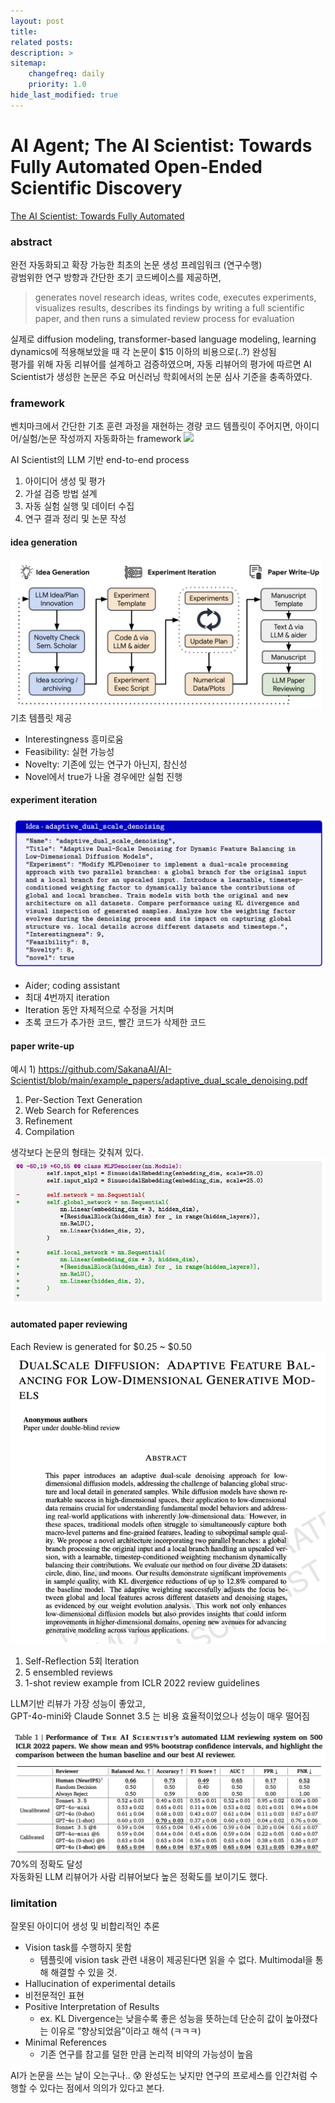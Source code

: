```yaml
---
layout: post
title: 
related posts:
description: >
sitemap:
    changefreq: daily
    priority: 1.0
hide_last_modified: true
---
```



# AI Agent; The AI Scientist: Towards Fully Automated Open-Ended Scientific Discovery

[The AI Scientist: Towards Fully Automated](https://arxiv.org/abs/2408.06292)

### abstract
완전 자동화되고 확장 가능한 최초의 논문 생성 프레임워크 (연구수행) \
광범위한 연구 방향과 간단한 초기 코드베이스를 제공하면,
> generates novel research ideas, writes code, executes experiments, visualizes results, describes its findings by writing a full scientific paper, and then runs a simulated review process for evaluation

실제로 diffusion modeling, transformer-based language modeling, learning dynamics에 적용해보았을 때 각 논문이 $15 이하의 비용으로(..?) 완성됨 \
평가를 위해 자동 리뷰어를 설계하고 검증하였으며, 자동 리뷰어의 평가에 따르면 AI Scientist가 생성한 논문은 주요 머신러닝 학회에서의 논문 심사 기준을 충족하였다.

### framework
벤치마크에서 간단한 기초 훈련 과정을 재현하는 경량 코드 템플릿이 주어지면, 아이디어/실험/논문 작성까지 자동화하는 framework
![](https://velog.velcdn.com/images/ese2o/post/d8212b6c-e3bb-44b9-a9e8-b1dfd42dc6fb/image.png)

AI Scientist의 LLM 기반 end-to-end process
1. 아이디어 생성 및 평가
2. 가설 검증 방법 설계
3. 자동 실험 실행 및 데이터 수집
4. 연구 결과 정리 및 논문 작성

#### idea generation
![](/assets/img/llm/llm15/1.png)
기초 템플릿 제공
- Interestingness 흥미로움
- Feasibility: 실현 가능성
- Novelty: 기존에 있는 연구가 아닌지, 참신성
- Novel에서 true가 나올 경우에만 실험 진행

#### experiment iteration
![](/assets/img/llm/llm15/2.png)
- Aider; coding assistant
- 최대 4번까지 iteration
- Iteration 동안 자체적으로 수정을 거치며
- 초록 코드가 추가한 코드, 빨간 코드가 삭제한 코드

#### paper write-up
예시 1) https://github.com/SakanaAI/AI-Scientist/blob/main/example_papers/adaptive_dual_scale_denoising.pdf
1. Per-Section Text Generation
2. Web Search for References
3. Refinement
4. Compilation

생각보다 논문의 형태는 갖춰져 있다.
![](/assets/img/llm/llm15/3.png)

#### automated paper reviewing
Each Review is generated for $0.25 ~ $0.50
![](/assets/img/llm/llm15/4.png)

1. Self-Reflection 5회 Iteration
2. 5 ensembled reviews
3. 1-shot review example from ICLR 2022 review guidelines

LLM기반 리뷰가 가장 성능이 좋았고, \
GPT-4o-mini와 Claude Sonnet 3.5 는 비용 효율적이었으나 성능이 매우 떨어짐

![](/assets/img/llm/llm15/5.png)
70%의 정확도 달성 \
자동화된 LLM 리뷰어가 사람 리뷰어보다 높은 정확도를 보이기도 했다.


### limitation
잘못된 아이디어 생성 및 비합리적인 추론
- Vision task를 수행하지 못함
  - 템플릿에 vision task 관련 내용이 제공된다면 읽을 수 없다. Multimodal을 통해 해결할 수 있을 것.
- Hallucination of experimental details
- 비전문적인 표현
- Positive Interpretation of Results
  - ex. KL Divergence는 낮을수록 좋은 성능을 뜻하는데 단순히 값이 높아졌다는 이유로 ”향상되었음”이라고 해석 (ㅋㅋㅋ)
- Minimal References
  - 기존 연구를 참고를 덜한 만큼 논리적 비약의 가능성이 높음


AI가 논문을 쓰는 날이 오는구나.. 😰 완성도는 낮지만 연구의 프로세스를 인간처럼 수행할 수 있다는 점에서 의의가 있다고 본다.